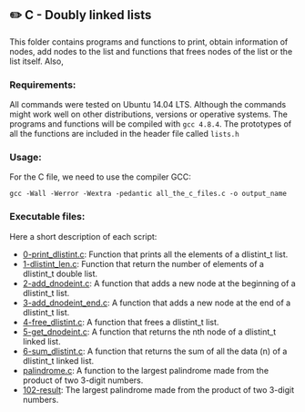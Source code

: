 ## :pencil2: C - Doubly linked lists
This folder contains programs and functions to print, obtain information of nodes, add nodes to the list and functions that frees nodes of the list or the list itself. Also,  

### Requirements:
All commands were tested on Ubuntu 14.04 LTS. Although the commands might work well on other distributions, versions or operative systems. The programs and functions will be compiled with `gcc 4.8.4`. The prototypes of all the functions are included in the header file called  `lists.h`

### Usage:
For the C file, we need to use the compiler GCC:

    gcc -Wall -Werror -Wextra -pedantic all_the_c_files.c -o output_name

### Executable files:
Here a short description of each script:

+ [0-print_dlistint.c](https://github.com/dmhenaopa/holbertonschool-low_level_programming/blob/main/0x17-doubly_linked_lists/0-print_dlistint.c): Function that prints all the elements of a dlistint_t list.
+ [1-dlistint_len.c](https://github.com/dmhenaopa/holbertonschool-low_level_programming/blob/main/0x17-doubly_linked_lists/1-dlistint_len.c): Function that return the number of elements of a dlistint_t double list.
+ [2-add_dnodeint.c](https://github.com/dmhenaopa/holbertonschool-low_level_programming/blob/main/0x17-doubly_linked_lists/2-add_dnodeint.c): A function that adds a new node at the beginning of a dlistint_t list.
+ [3-add_dnodeint_end.c](https://github.com/dmhenaopa/holbertonschool-low_level_programming/blob/main/0x17-doubly_linked_lists/3-add_dnodeint_end.c): A function that adds a new node at the end of a dlistint_t list.
+ [4-free_dlistint.c](https://github.com/dmhenaopa/holbertonschool-low_level_programming/blob/main/0x17-doubly_linked_lists/4-free_dlistint.c): A function that frees a dlistint_t list.
+ [5-get_dnodeint.c](https://github.com/dmhenaopa/holbertonschool-low_level_programming/blob/main/0x17-doubly_linked_lists/5-get_dnodeint.c): A function that returns the nth node of a dlistint_t linked list.
+ [6-sum_dlistint.c](https://github.com/dmhenaopa/holbertonschool-low_level_programming/blob/main/0x17-doubly_linked_lists/6-sum_dlistint.c): A function that returns the sum of all the data (n) of a dlistint_t linked list.
+ [palindrome.c](https://github.com/dmhenaopa/holbertonschool-low_level_programming/blob/main/0x17-doubly_linked_lists/palindrome.c): A function to the largest palindrome made from the product of two 3-digit numbers.
+ [102-result](https://github.com/dmhenaopa/holbertonschool-low_level_programming/blob/main/0x17-doubly_linked_lists/102-result): The largest palindrome made from the product of two 3-digit numbers.
<!--stackedit_data:
eyJoaXN0b3J5IjpbLTE0NjMxNDEzNDIsLTcwMTEzNDQ5Myw1Mz
k4MDQ1NTddfQ==
-->